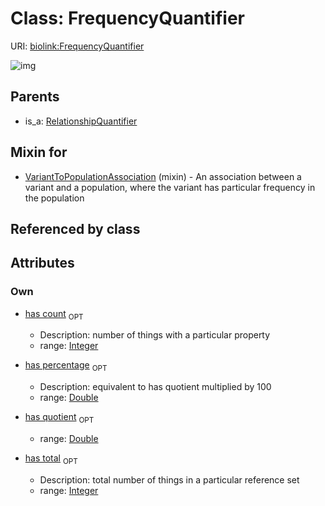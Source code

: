 
# Class: FrequencyQuantifier




URI: [biolink:FrequencyQuantifier](https://w3id.org/biolink/vocab/FrequencyQuantifier)


![img](http://yuml.me/diagram/nofunky;dir:TB/class/[RelationshipQuantifier],[VariantToPopulationAssociation]uses%20-.->[FrequencyQuantifier&#124;has_count:integer%20%3F;has_total:integer%20%3F;has_quotient:double%20%3F;has_percentage:double%20%3F],[RelationshipQuantifier]^-[FrequencyQuantifier],[VariantToPopulationAssociation])

## Parents

 *  is_a: [RelationshipQuantifier](RelationshipQuantifier.md)

## Mixin for

 * [VariantToPopulationAssociation](VariantToPopulationAssociation.md) (mixin)  - An association between a variant and a population, where the variant has particular frequency in the population

## Referenced by class


## Attributes


### Own

 * [has count](has_count.md)  <sub>OPT</sub>

     * Description: number of things with a particular property
     * range: [Integer](types/Integer.md)
 * [has percentage](has_percentage.md)  <sub>OPT</sub>

     * Description: equivalent to has quotient multiplied by 100
     * range: [Double](types/Double.md)
 * [has quotient](has_quotient.md)  <sub>OPT</sub>

     * range: [Double](types/Double.md)
 * [has total](has_total.md)  <sub>OPT</sub>

     * Description: total number of things in a particular reference set
     * range: [Integer](types/Integer.md)
